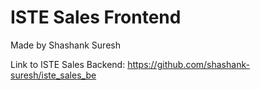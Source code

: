 # ISTE Sales Frontend

Made by Shashank Suresh

Link to ISTE Sales Backend: https://github.com/shashank-suresh/iste_sales_be

